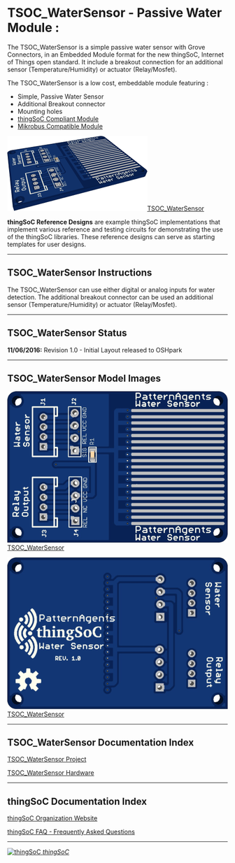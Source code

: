 # TSOC_WaterSensor - Passive Water Module :


The TSOC_WaterSensor is a simple passive water sensor with Grove Connectors, 
in an Embedded Module format for the new thingSoC, Internet of Things open standard.
It include a breakout connection for an additional sensor (Temperature/Humidity) or actuator (Relay/Mosfet).


The TSOC_WaterSensor is a low cost, embeddable module featuring :

* Simple, Passive Water Sensor
* Additional Breakout connector
* Mounting holes
* [thingSoC Compliant Module](http://www.thingsoc.com)
* [Mikrobus Compatible Module](http://www.mikroe.com/mikrobus/) 


[![thingSoC TSOC_WaterSensor](https://raw.githubusercontent.com/thingSoC/TSOC_WaterSensor/master/TSOC_WaterSensor/images/TSOC_WaterSensor_model.png?raw=true)TSOC_WaterSensor](https://github.com/thingSoC/TSOC_WaterSensor)

**thingSoC Reference Designs** are example thingSoC implementations that implement
various reference and testing circuits for demonstrating the use of the thingSoC libraries.
These reference designs can serve as starting templates for user designs.

---------------------------------------

## TSOC_WaterSensor Instructions

The TSOC_WaterSensor can use either digital or analog inputs for water detection.
The additional breakout connector can be used an additional sensor (Temperature/Humidity) or actuator (Relay/Mosfet).

---------------------------------------

## TSOC_WaterSensor Status <a name="TSOC_WaterSensor_status"/>

**11/06/2016:** 
Revision 1.0 - Initial Layout released to OSHpark

---------------------------------------
## TSOC_WaterSensor Model Images


[![thingSoC TSOC_WaterSensor](https://raw.githubusercontent.com/thingSoC/TSOC_WaterSensor/master/TSOC_WaterSensor/images/TSOC_WaterSensor_top.png?raw=true)TSOC_WaterSensor](https://github.com/thingSoC/TSOC_WaterSensor)


[![thingSoC TSOC_WaterSensor](https://raw.githubusercontent.com/thingSoC/TSOC_WaterSensor/master/TSOC_WaterSensor/images/TSOC_WaterSensor_bot.png?raw=true)TSOC_WaterSensor](https://github.com/thingSoC/TSOC_WaterSensor)


---------------------------------------

## TSOC_WaterSensor Documentation Index <a name="TSOC_WaterSensor_documentation_index"/>

[TSOC_WaterSensor Project](http://thingsoc.github.io/projects/TSOC_WaterSensor.html)

[TSOC_WaterSensor Hardware](https://github.com/thingSoC/TSOC_WaterSensor/tree/master/TSOC_WaterSensor/hardware)


---------------------------------------

## thingSoC Documentation Index <a name="thingSoC_documentation_index"/>

[thingSoC Organization Website](http://thingSoC.github.io)

[thingSoC FAQ - Frequently Asked Questions](http://thingsoc.github.io/support/faq.html)

---------------------------------------

[![thingSoC](http://thingsoc.github.io/img/projects/thingSoC/thingSoC_thumb.png?raw=true) 
*thingSoC*](http://thingsoc.github.io)
